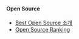 #### Open Source

* [Best Open Source 소개](https://www.findbestopensource.com/home)
* [Open Source Ranking](https://www.openhub.net/)

